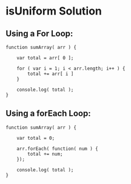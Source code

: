 # isUniform Solution

## Using a For Loop:

```
function sumArray( arr ) {

	var total = arr[ 0 ];

	for ( var i = 1; i < arr.length; i++ ) {
		total += arr[ i ]
	}

	console.log( total );
}
```

## Using a forEach Loop:

```
function sumArray( arr ) {

	var total = 0;

	arr.forEach( function( num ) {
		total += num;
	});

	console.log( total );
}
```
